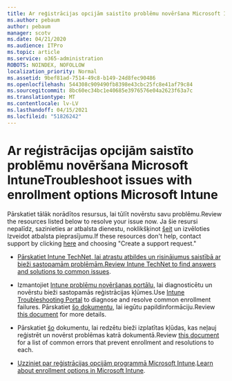 ```yaml
---
title: Ar reģistrācijas opcijām saistīto problēmu novēršana Microsoft Intune
ms.author: pebaum
author: pebaum
manager: scotv
ms.date: 04/21/2020
ms.audience: ITPro
ms.topic: article
ms.service: o365-administration
ROBOTS: NOINDEX, NOFOLLOW
localization_priority: Normal
ms.assetid: 9bef81ad-7514-49c8-b149-24d8fec90486
ms.openlocfilehash: 544308c909490fb8398e43cbc25fc8e41af79c84
ms.sourcegitcommit: 8bc60ec34bc1e40685e3976576e04a2623f63a7c
ms.translationtype: MT
ms.contentlocale: lv-LV
ms.lasthandoff: 04/15/2021
ms.locfileid: "51826242"
---
```

# <a name="troubleshoot-issues-with-enrollment-options-microsoft-intune"></a><span data-ttu-id="f6e95-102">Ar reģistrācijas opcijām saistīto problēmu novēršana Microsoft Intune</span><span class="sxs-lookup"><span data-stu-id="f6e95-102">Troubleshoot issues with enrollment options Microsoft Intune</span></span>

<span data-ttu-id="f6e95-103">Pārskatiet tālāk norādītos resursus, lai tūlīt novērstu savu problēmu.</span><span class="sxs-lookup"><span data-stu-id="f6e95-103">Review the resources listed below to resolve your issue now.</span></span> <span data-ttu-id="f6e95-104">Ja šie resursi nepalīdz, sazinieties ar atbalsta dienestu, noklikšķinot [šeit](https://portal.azure.com/#blade/Microsoft_Intune_DeviceSettings/ExtensionLandingBlade/help) un izvēloties Izveidot atbalsta pieprasījumu.</span><span class="sxs-lookup"><span data-stu-id="f6e95-104">If these resources don't help, contact support by clicking [here](https://portal.azure.com/#blade/Microsoft_Intune_DeviceSettings/ExtensionLandingBlade/help) and choosing "Create a support request."</span></span> 
  
- <span data-ttu-id="f6e95-105">[Pārskatiet Intune TechNet, lai atrastu atbildes un risinājumus saistībā ar bieži sastopamām problēmām.](https://social.technet.microsoft.com/Forums/home?category=microsoftintune&amp;filter=alltypes&amp;sort=lastpostdesc)</span><span class="sxs-lookup"><span data-stu-id="f6e95-105">[Review Intune TechNet to find answers and solutions to common issues](https://social.technet.microsoft.com/Forums/home?category=microsoftintune&amp;filter=alltypes&amp;sort=lastpostdesc).</span></span>
    
- <span data-ttu-id="f6e95-106">Izmantojiet [Intune problēmu novēršanas portālu,](https://devicemanagement.microsoft.com/#blade/Microsoft_Intune_DeviceSettings/TroubleshootBlade) lai diagnosticētu un novērstu bieži sastopamās reģistrācijas kļūmes.</span><span class="sxs-lookup"><span data-stu-id="f6e95-106">Use [Intune Troubleshooting Portal](https://devicemanagement.microsoft.com/#blade/Microsoft_Intune_DeviceSettings/TroubleshootBlade) to diagnose and resolve common enrollment failures.</span></span> <span data-ttu-id="f6e95-107">Pārskatiet [šo dokumentu,](https://docs.microsoft.com/intune/help-desk-operators) lai iegūtu papildinformāciju.</span><span class="sxs-lookup"><span data-stu-id="f6e95-107">Review [this document](https://docs.microsoft.com/intune/help-desk-operators) for more details.</span></span> 
    
- <span data-ttu-id="f6e95-108">Pārskatiet [šo](https://docs.microsoft.com/troubleshoot/mem/intune/troubleshoot-device-enrollment-in-intune) dokumentu, lai redzētu bieži izplatītas kļūdas, kas neļauj reģistrēt un novērst problēmas katrā dokumentā.</span><span class="sxs-lookup"><span data-stu-id="f6e95-108">Review [this document](https://docs.microsoft.com/troubleshoot/mem/intune/troubleshoot-device-enrollment-in-intune) for a list of common errors that prevent enrollment and resolutions to each.</span></span> 
    
- <span data-ttu-id="f6e95-109">[Uzziniet par reģistrācijas opcijām programmā Microsoft Intune](https://docs.microsoft.com/intune/enrollment-options).</span><span class="sxs-lookup"><span data-stu-id="f6e95-109">[Learn about enrollment options in Microsoft Intune](https://docs.microsoft.com/intune/enrollment-options).</span></span>
    

